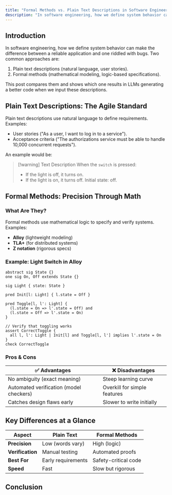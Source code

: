 ```yaml
---
title: "Formal Methods vs. Plain Text Descriptions in Software Engineering"
description: "In software engineering, how we define system behavior can make the difference between a reliable application and one riddled with bugs."
---
```


## Introduction

In software engineering, how we define system behavior can make the difference between a reliable application and one
riddled with bugs. Two common approaches are:

1. Plain text descriptions (natural language, user stories).
2. Formal methods (mathematical modeling, logic-based specifications).

This post compares them and shows which one results in LLMs generating a better code when we input these descriptions.

## Plain Text Descriptions: The Agile Standard

Plain text descriptions use natural language to define requirements. Examples:

- User stories ("As a user, I want to log in to a service").
- Acceptance criteria ("The authorizations service must be able to handle 10,000 concurrent requests").

An example would be:

> [!warning] Text Description 
> When the `switch` is pressed:
> - If the light is off, it turns on.
> - If the light is on, it turns off.
> Initial state: off.


## Formal Methods: Precision Through Math

### What Are They?

Formal methods use mathematical logic to specify and verify systems. Examples:

- **Alloy** (lightweight modeling)
- **TLA+** (for distributed systems)
- **Z notation** (rigorous specs)

### Example: Light Switch in Alloy

```
abstract sig State {}
one sig On, Off extends State {}

sig Light { state: State }

pred Init[l: Light] { l.state = Off }

pred Toggle[l, l': Light] {
  (l.state = On => l'.state = Off) and
  (l.state = Off => l'.state = On)
}

// Verify that toggling works
assert CorrectToggle {
  all l, l': Light | Init[l] and Toggle[l, l'] implies l'.state = On
}
check CorrectToggle
```  

### Pros & Cons

| ✅ **Advantages**                        | ❌ **Disadvantages**          |  
|-----------------------------------------|------------------------------|  
| No ambiguity (exact meaning)            | Steep learning curve         |  
| Automated verification (model checkers) | Overkill for simple features |  
| Catches design flaws early              | Slower to write initially    |  

## Key Differences at a Glance

| **Aspect**       | **Plain Text**     | **Formal Methods**   |  
|------------------|--------------------|----------------------|  
| **Precision**    | Low (words vary)   | High (logic)         |  
| **Verification** | Manual testing     | Automated proofs     |  
| **Best For**     | Early requirements | Safety-critical code |  
| **Speed**        | Fast               | Slow but rigorous    |  



## Conclusion


